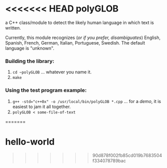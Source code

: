 <<<<<<< HEAD
polyGLOB
========

a C++ class/module to detect the likely human language in which text is written.

Currently, this module recognizes (*or if you prefer, disambiguates*) English, 
Spanish, French, German, Italian, Portuguese, Swedish. The default language is
"unknown". 

### Building the library:

1. `cd ~polyGLOB` ... whatever you name it.
1. `make`

### Using the test program example:

1. `g++ -std="c++0x" -o /usr/local/bin/polyGLOB *.cpp` ... for a *demo*, it is easiest to jam it all together.
2. `polyGLOB < some-file-of-text`


=======
# hello-world
>>>>>>> 90d878f002fb85cd019b7683504f334078789bac
